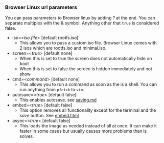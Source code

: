 ### Browser Linux url parameters
You can pass parameters to Browser linux by adding ? at the end. You can separate multiples with the & symbol. Anything other that ```true``` is considered false.

- iso=\<*iso file*> [default rootfs.iso]
  - This allows you to pass a custom iso file. Browser Linux comes with 2 isos which are rootfs.iso and minimal.iso.
- screen=\<*true*> [default none]
  - When this is set to true the screen does not automatically hide on boot
  - When this is set to false the screen is hidden immediately and not show
- cmd=\<*command*> [default none]
  - This allows you to run a command as soon as the is a shell. You can run anything from ```pfetch``` to ```vim```. 
- autosave=\<*true*> [default false]
  - This enables autosave. see [saving.md](saving.md)
- embed=\<*true*> [default false]
  - This option removes all functionality except for the terminal and the *save* button. See [embed.html](embed.html)
- async=\<*true*> [default false]
  - This loads the image as needed instead of all at once. It can make it faster in some cases but usually causes more problems than is solves.
